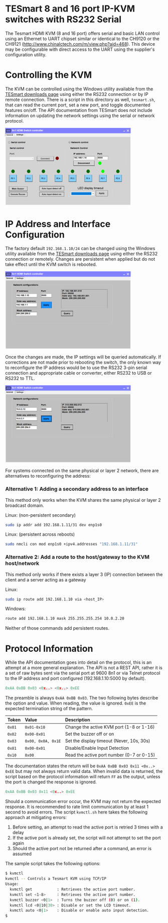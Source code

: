 # TESmart 8 and 16 port IP-KVM switches with RS232 Serial

The Tesmart HDMI KVM (8 and 16 port) offers serial and basic LAN control using an Ethernet to UART chipset similar or identical to the CH9120 or the CH9121 (http://www.chinalctech.com/m/view.php?aid=468). This device may be configurable with direct access to the UART using the supplier's configuration utility.

# Controlling the KVM
The KVM can be controlled using the Windows utility available from the [TESmart downloads page](https://buytesmart.com/pages/downloads) using either the RS232 connection or by IP remote connection. There is a script in this directory as well, `tesmart.sh`, that can read the current port, set a new port, and toggle documented features on/off. The API documentation from TESmart does not include information on updating the network settings using the serial or network protocol.

<img src="/tesmart/images/tesmart_controller_1.png" alt="TESmart 8-Port Controller" width=400>

# IP Address and Interface Configuration

The factory default `192.168.1.10/24` can be changed using the Windows utility available from the [TESmart downloads page](https://buytesmart.com/pages/downloads) using either the RS232 connection or remotely. Changes are persistent when applied but do not take effect until the KVM switch is rebooted.

<img src="/tesmart/images/tesmart_controller_2.png" alt="TESmart 8-Port Controller" width=400>

Once the changes are made, the IP settings will be queried automatically. If corrections are not made prior to rebooting the switch, the only known way to reconfigure the IP address would be to use the RS232 3-pin serial connection and appropriate cable or converter, either RS232 to USB or RS232 to TTL.

<img src="/tesmart/images/tesmart_controller_3.png" alt="TESmart 8-Port Controller" width=400>

For systems connected on the same physical or layer 2 network, there are alternatives to reconfiguring the address:

### Alternative 1: Adding a secondary address to an interface
This method only works when the KVM shares the same physical or layer 2 broadcast domain.

Linux: (non-persistent secondary)
```bash
sudo ip addr add 192.168.1.11/31 dev enp1s0
```

Linux: (persistent across reboots)
```bash
sudo nmcli con mod enp1s0 +ipv4.addresses "192.168.1.11/31"
```

### Alternative 2: Add a route to the host/gateway to the KVM host/network
This method only works if there exists a layer 3 (IP) connection between the client and a server acting as a gateway

Linux:
```bash
sudo ip route add 192.168.1.10 via <host_IP>
```

Windows:
```bat
route add 192.168.1.10 mask 255.255.255.254 10.0.2.20
```

Neither of those commands add persistent routes.

# Protocol Information
While the API documentation goes into detail on the protocol, this is an attempt at a more general explanation. The API is not a REST API, rather it is a set of raw bytes sent via the serial port at 9600 8n1 or via Telnet protocol to the IP address and port configured (192.168.1.10:5000 by default).

```h
0xAA 0xBB 0x03 <0x..> <0x..> 0xEE
```

The preamble is always `0xAA 0xBB 0x03`. The two following bytes describe the option and value. When reading, the value is ignored. `0xEE` is the expected termination string of the pattern.

| Token | Value | Description |
|:--- |:--- |:--- |
| `0x01` | `0x01-0x10` | Change the active KVM port (1-8 or 1-16) |
| `0x02` | `0x00-0x01` | Set the buzzer off or on |
| `0x03` | `0x00, 0x0A, 0x1E` | Set the display timeout (Never, 10s, 30s) |
| `0x81` | `0x00-0x01` | Disable/Enable Input Detection |
| `0x10` | `0x00` | Read the active port number (0-7 or 0-15) |

The documentation states the return will be `0xAA 0xBB 0x03 0x11 <0x..> 0xEE` but may not always return valid data. When invalid data is returned, the script based on the protocol information will return `FF` as the output, unless the port is changed the response is ignored.

```h
0xAA 0xBB 0x03 0x11 <0x..> 0xEE
```

Should a communication error occur, the KVM may not return the expected response. It is recommended to rate limit communication by at least 1 second to avoid errors. The script `kvmctl.sh` here takes the following approach at mitigating errors:

1. Before setting, an attempt to read the active port is retried 3 times with a delay
1. If the active port is already set, the script will not attempt to set the port again
1. Should the active port not be returned after a command, an error is assumed

The sample script takes the following options:

```bash
$ kvmctl
kvmctl -- Controls a Tesmart KVM using TCP/IP
Usage:
  kvmctl get           : Retrieves the active port number.
  kvmctl set <1-8>     : Retrieves the active port number.
  kvmctl buzzer <0|1>  : Turns the buzzer off (0) or on (1).
  kvmctl lcd <0|10|30> : Disable or set the LCD timeout.
  kvmctl auto <0|1>    : Disable or enable auto input detection.
$
```
